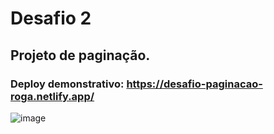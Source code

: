 # Desafio 2

## Projeto de paginação.

### Deploy demonstrativo: https://desafio-paginacao-roga.netlify.app/

![image](https://media.discordapp.net/attachments/836038425541869641/974746325977542686/unknown.png?width=832&height=676)
